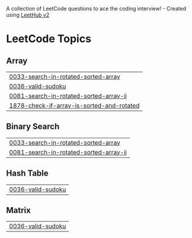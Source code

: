 A collection of LeetCode questions to ace the coding interview! - Created using [LeetHub v2](https://github.com/arunbhardwaj/LeetHub-2.0)
<!---LeetCode Topics Start-->
# LeetCode Topics
## Array
|  |
| ------- |
| [0033-search-in-rotated-sorted-array](https://github.com/vaibhavv144/leetcode_ques/tree/master/0033-search-in-rotated-sorted-array) |
| [0036-valid-sudoku](https://github.com/vaibhavv144/leetcode_ques/tree/master/0036-valid-sudoku) |
| [0081-search-in-rotated-sorted-array-ii](https://github.com/vaibhavv144/leetcode_ques/tree/master/0081-search-in-rotated-sorted-array-ii) |
| [1878-check-if-array-is-sorted-and-rotated](https://github.com/vaibhavv144/leetcode_ques/tree/master/1878-check-if-array-is-sorted-and-rotated) |
## Binary Search
|  |
| ------- |
| [0033-search-in-rotated-sorted-array](https://github.com/vaibhavv144/leetcode_ques/tree/master/0033-search-in-rotated-sorted-array) |
| [0081-search-in-rotated-sorted-array-ii](https://github.com/vaibhavv144/leetcode_ques/tree/master/0081-search-in-rotated-sorted-array-ii) |
## Hash Table
|  |
| ------- |
| [0036-valid-sudoku](https://github.com/vaibhavv144/leetcode_ques/tree/master/0036-valid-sudoku) |
## Matrix
|  |
| ------- |
| [0036-valid-sudoku](https://github.com/vaibhavv144/leetcode_ques/tree/master/0036-valid-sudoku) |
<!---LeetCode Topics End-->
